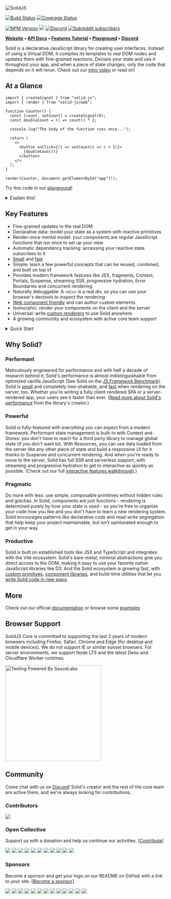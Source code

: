 <p>
  <img src="https://assets.solidjs.com/banner?project=Library&type=core" alt="SolidJS" />
</p>

[![Build Status](https://img.shields.io/github/actions/workflow/status/solidjs/solid/main-ci.yml?branch=main&logo=github&style=for-the-badge)](https://github.com/solidjs/solid/actions/workflows/main-ci.yml)
[![Coverage Status](https://img.shields.io/coveralls/github/solidjs/solid.svg?style=for-the-badge)](https://coveralls.io/github/solidjs/solid?branch=main)

[![NPM Version](https://img.shields.io/npm/v/solid-js.svg?style=for-the-badge)](https://www.npmjs.com/package/solid-js)
[![](https://img.shields.io/npm/dm/solid-js.svg?style=for-the-badge)](https://www.npmjs.com/package/solid-js)
[![Discord](https://img.shields.io/discord/722131463138705510?style=for-the-badge)](https://discord.com/invite/solidjs)
[![Subreddit subscribers](https://img.shields.io/reddit/subreddit-subscribers/solidjs?style=for-the-badge)](https://www.reddit.com/r/solidjs/)

**[Website](https://www.solidjs.com/) • [API Docs](https://www.solidjs.com/docs/latest/api) • [Features Tutorial](https://www.solidjs.com/tutorial/introduction_basics) • [Playground](https://playground.solidjs.com/?version=1.3.13#NobwRAdghgtgpmAXGGUCWEwBowBcCeADgsrgM4Ae2YZA9gK4BOAxiWGjIbY7gAQi9GcCABM4jXgF9eAM0a0YvADo1aAGzQiAtACsyAegDucAEYqA3EogcuPfr2ZCouOAGU0Ac2hqps+YpU6DW09CysrGXoIZlw0WgheAGEGCBdGAAoASn4rXgd4sj5gZhTcLF4yOFxkqNwAXV4AXgcnF3cvKDV0gAZMywT8iELeDEc4eFSm3iymgD4KqprU9JLamYBqXgBGPvCBoVwmBPTcvN4AHhN6XFx43gJiRpUrm-iVXnjEjWYAa0aQUZCCa4SSzU5nfirZaZSTgi76F63CBgga7CCwiBWISicTpGaNebnJZpXj6WblES0Zj0YEAOg8VQAompxsJcAAhfAASREJzAUEIhBUmTRYEkdSAA) • [Discord](https://discord.com/invite/solidjs)**

Solid is a declarative JavaScript library for creating user interfaces. Instead of using a Virtual DOM, it compiles its templates to real DOM nodes and updates them with fine-grained reactions. Declare your state and use it throughout your app, and when a piece of state changes, only the code that depends on it will rerun. Check out our [intro video](https://www.youtube.com/watch?v=J70HXl1KhWE&ab_channel=SolidJS) or read on!

## At a Glance
```tsx
import { createSignal } from "solid-js";
import { render } from "solid-js/web";

function Counter() {
  const [count, setCount] = createSignal(0);
  const doubleCount = () => count() * 2;
  
  console.log("The body of the function runs once...");

  return (
    <>
      <button onClick={() => setCount(c => c + 1)}>
        {doubleCount()}
      </button>
    </>
  );
}

render(Counter, document.getElementById("app")!);
```

Try this code in our [playground](https://playground.solidjs.com/anonymous/0c88df54-91b0-4c88-bd20-e962bde49725)!

<details>
<summary>Explain this!</summary>

```tsx
import { createSignal } from "solid-js";
import { render } from "solid-js/web";

// A component is just a function that returns a DOM node
function Counter() {
  // Create a piece of reactive state, giving us a accessor, count(), and a setter, setCount()
  const [count, setCount] = createSignal(0);
  
  //To create derived state, just wrap an expression in a function
  const doubleCount = () => count() * 2;
  
  console.log("The body of the function runs once...");

  // JSX allows us to write HTML within our JavaScript function and include dynamic expressions using the { } syntax
  // The only part of this that will ever rerender is the count() text.
  return (
    <>
      <button onClick={() => setCount(c => c + 1)}>
        Increment: {doubleCount()}
      </button>
    </>
  );
}

// The render function mounts a component onto your page
render(Counter, document.getElementById("app")!);
```

Solid compiles our JSX down to efficient real DOM updates. It uses the same reactive primitives (`createSignal`) at runtime but making sure there's as little rerendering as possible. Here's what that looks like in this example:

```js
import { template as _$template } from "solid-js/web";
import { delegateEvents as _$delegateEvents } from "solid-js/web";
import { insert as _$insert } from "solid-js/web";
//The compiler pulls out any static HTML
const _tmpl$ = /*#__PURE__*/_$template(`<button>Increment: `);

import { createSignal, createEffect } from "solid-js";
import { render } from "solid-js/web";

function Counter() {
  const [count, setCount] = createSignal(0);
  
  const doubleCount = () => count() * 2;
  
  console.log("The body of the function runs once...");
  
  return (() => {
    //_el$ is a real DOM node!
    const _el$ = _tmpl$();
    _el$.$$click = () => setCount(c => c + 1);
     //This inserts the count as a child of the button in a way that allows count to update without rerendering the whole button
    _$insert(_el$, doubleCount);
    return _el$;
  })();
}
render(Counter, document.getElementById("app"));
_$delegateEvents(["click"]);
```

</details>

## Key Features

- Fine-grained updates to the real DOM
- Declarative data: model your state as a system with reactive primitives
- Render-once mental model: your components are regular JavaScript functions that run once to set up your view
- Automatic dependency tracking: accessing your reactive state subscribes to it
- [Small](https://dev.to/this-is-learning/javascript-framework-todomvc-size-comparison-504f) and [fast](https://krausest.github.io/js-framework-benchmark/current.html)
- Simple: learn a few powerful concepts that can be reused, combined, and built on top of
- Provides modern framework features like JSX, fragments, Context, Portals, Suspense, streaming SSR, progressive hydration, Error Boundaries and concurrent rendering.
- Naturally debuggable: A `<div>` is a real div, so you can use your browser's devtools to inspect the rendering
- [Web component friendly](https://github.com/solidjs/solid/tree/main/packages/solid-element#readme) and can author custom elements
- Isomorphic: render your components on the client and the server
- Universal: write [custom renderers](https://github.com/solidjs/solid/releases/tag/v1.2.0) to use Solid anywhere
- A growing community and ecosystem with active core team support

<details>
 
<summary>Quick Start</summary>

You can get started with a simple app by running the following in your terminal:

```sh
> npx degit solidjs/templates/js my-app
> cd my-app
> npm i # or yarn or pnpm
> npm run dev # or yarn or pnpm
```

Or for TypeScript:

```sh
> npx degit solidjs/templates/ts my-app
> cd my-app
> npm i # or yarn or pnpm
> npm run dev # or yarn or pnpm
```

This will create a minimal, client-rendered application powered by [Vite](https://vitejs.dev/).

Or you can install the dependencies in your own setup. To use Solid with JSX (_recommended_), run:

```sh
> npm i -D babel-preset-solid
> npm i solid-js
```

The easiest way to get set up is to add `babel-preset-solid` to your `.babelrc`, babel config for webpack, or rollup configuration:

```js
"presets": ["solid"]
```

For TypeScript to work, remember to set your `.tsconfig` to handle Solid's JSX:

```js
"compilerOptions": {
  "jsx": "preserve",
  "jsxImportSource": "solid-js",
}
```

</details>

## Why Solid?

### Performant

Meticulously engineered for performance and with half a decade of research behind it, Solid's performance is almost indistinguishable from optimized vanilla JavaScript (See Solid on the [JS Framework Benchmark](https://rawgit.com/krausest/js-framework-benchmark/master/webdriver-ts-results/table.html)). Solid is [small](https://bundlephobia.com/package/solid-js@1.3.15) and completely tree-shakable, and [fast](https://levelup.gitconnected.com/how-we-wrote-the-fastest-javascript-ui-framework-again-db097ddd99b6) when rendering on the server, too. Whether you're writing a fully client-rendered SPA or a server-rendered app, your users see it faster than ever. ([Read more about Solid's performance](https://dev.to/ryansolid/thinking-granular-how-is-solidjs-so-performant-4g37) from the library's creator.)

### Powerful

Solid is fully-featured with everything you can expect from a modern framework. Performant state management is built-in with Context and Stores: you don't have to reach for a third party library to manage global state (if you don't want to). With Resources, you can use data loaded from the server like any other piece of state and build a responsive UI for it thanks to Suspense and concurrent rendering. And when you're ready to move to the server, Solid has full SSR and serverless support, with streaming and progressive hydration to get to interactive as quickly as possible. (Check out our full [interactive features walkthrough](https://www.solidjs.com/tutorial/introduction_basics).)

### Pragmatic

Do more with less: use simple, composable primitives without hidden rules and gotchas. In Solid, components are just functions - rendering is determined purely by how your state is used - so you're free to organize your code how you like and you don't have to learn a new rendering system. Solid encourages patterns like declarative code and read-write segregation that help keep your project maintainable, but isn't opinionated enough to get in your way.

### Productive

Solid is built on established tools like JSX and TypeScript and integrates with the Vite ecosystem. Solid's bare-metal, minimal abstractions give you direct access to the DOM, making it easy to use your favorite native JavaScript libraries like D3. And the Solid ecosystem is growing fast, with [custom primitives](https://github.com/solidjs-community/solid-primitives), [component libraries](https://hope-ui.com/), and build-time utilities that let you [write Solid code in new ways](https://github.com/LXSMNSYC/solid-labels).

## More

Check out our official [documentation](https://www.solidjs.com/guide) or browse some [examples](https://github.com/solidjs/solid/blob/main/documentation/resources/examples.md)

## Browser Support

SolidJS Core is committed to supporting the last 2 years of modern browsers including Firefox, Safari, Chrome and Edge (for desktop and mobile devices). We do not support IE or similar sunset browsers. For server environments, we support Node LTS and the latest Deno and Cloudflare Worker runtimes.

<img src="https://saucelabs.github.io/images/opensauce/powered-by-saucelabs-badge-gray.svg?sanitize=true" alt="Testing Powered By SauceLabs" width="300"/>

## Community

Come chat with us on [Discord](https://discord.com/invite/solidjs)! Solid's creator and the rest of the core team are active there, and we're always looking for contributions.

### Contributors

<a href="https://github.com/solidjs/solid/graphs/contributors"><img src="https://opencollective.com/solid/contributors.svg?width=890&amp;button=false" style="max-width:100%;"></a>

### Open Collective

Support us with a donation and help us continue our activities. [[Contribute](https://opencollective.com/solid)]

<a href="https://opencollective.com/solid/backer/0/website" target="_blank"><img src="https://opencollective.com/solid/backer/0/avatar.svg"></a>
<a href="https://opencollective.com/solid/backer/1/website" target="_blank"><img src="https://opencollective.com/solid/backer/1/avatar.svg"></a>
<a href="https://opencollective.com/solid/backer/2/website" target="_blank"><img src="https://opencollective.com/solid/backer/2/avatar.svg"></a>
<a href="https://opencollective.com/solid/backer/3/website" target="_blank"><img src="https://opencollective.com/solid/backer/3/avatar.svg"></a>
<a href="https://opencollective.com/solid/backer/4/website" target="_blank"><img src="https://opencollective.com/solid/backer/4/avatar.svg"></a>
<a href="https://opencollective.com/solid/backer/5/website" target="_blank"><img src="https://opencollective.com/solid/backer/5/avatar.svg"></a>
<a href="https://opencollective.com/solid/backer/6/website" target="_blank"><img src="https://opencollective.com/solid/backer/6/avatar.svg"></a>
<a href="https://opencollective.com/solid/backer/7/website" target="_blank"><img src="https://opencollective.com/solid/backer/7/avatar.svg"></a>
<a href="https://opencollective.com/solid/backer/8/website" target="_blank"><img src="https://opencollective.com/solid/backer/8/avatar.svg"></a>
<a href="https://opencollective.com/solid/backer/9/website" target="_blank"><img src="https://opencollective.com/solid/backer/9/avatar.svg"></a>
<a href="https://opencollective.com/solid/backer/10/website" target="_blank"><img src="https://opencollective.com/solid/backer/10/avatar.svg"></a>

### Sponsors

Become a sponsor and get your logo on our README on GitHub with a link to your site. [[Become a sponsor](https://opencollective.com/solid#sponsor)]

<a href="https://opencollective.com/solid/sponsor/0/website" target="_blank"><img src="https://opencollective.com/solid/sponsor/0/avatar.svg"></a>
<a href="https://opencollective.com/solid/sponsor/1/website" target="_blank"><img src="https://opencollective.com/solid/sponsor/1/avatar.svg"></a>
<a href="https://opencollective.com/solid/sponsor/2/website" target="_blank"><img src="https://opencollective.com/solid/sponsor/2/avatar.svg"></a>
<a href="https://opencollective.com/solid/sponsor/3/website" target="_blank"><img src="https://opencollective.com/solid/sponsor/3/avatar.svg"></a>
<a href="https://opencollective.com/solid/sponsor/4/website" target="_blank"><img src="https://opencollective.com/solid/sponsor/4/avatar.svg"></a>
<a href="https://opencollective.com/solid/sponsor/5/website" target="_blank"><img src="https://opencollective.com/solid/sponsor/5/avatar.svg"></a>
<a href="https://opencollective.com/solid/sponsor/6/website" target="_blank"><img src="https://opencollective.com/solid/sponsor/6/avatar.svg"></a>
<a href="https://opencollective.com/solid/sponsor/7/website" target="_blank"><img src="https://opencollective.com/solid/sponsor/7/avatar.svg"></a>
<a href="https://opencollective.com/solid/sponsor/8/website" target="_blank"><img src="https://opencollective.com/solid/sponsor/8/avatar.svg"></a>
<a href="https://opencollective.com/solid/sponsor/9/website" target="_blank"><img src="https://opencollective.com/solid/sponsor/9/avatar.svg"></a>
<a href="https://opencollective.com/solid/sponsor/10/website" target="_blank"><img src="https://opencollective.com/solid/sponsor/10/avatar.svg"></a>
<a href="https://opencollective.com/solid/sponsor/11/website" target="_blank"><img src="https://opencollective.com/solid/sponsor/11/avatar.svg"></a>
<a href="https://opencollective.com/solid/sponsor/12/website" target="_blank"><img src="https://opencollective.com/solid/sponsor/12/avatar.svg"></a>
